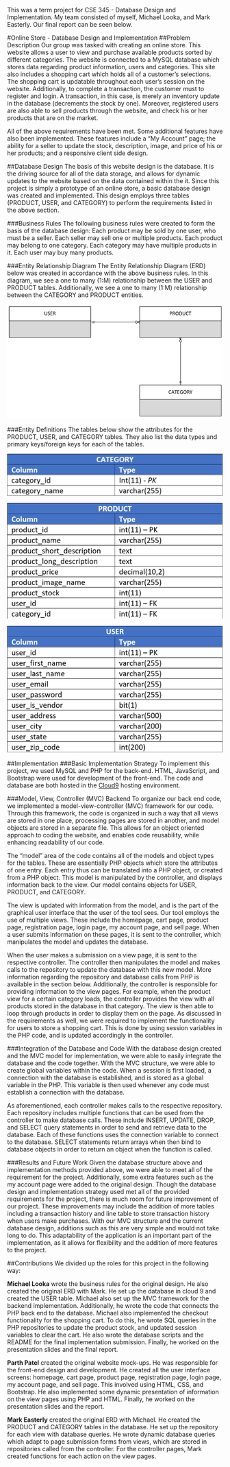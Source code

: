 This was a term project for CSE 345 - Database Design and Implementation. My team consisted of myself, Michael Looka, and Mark Easterly. Our final report can be seen below.

#Online Store - Database Design and Implementation
##Problem Description
Our group was tasked with creating an online store. This website allows a user to view and purchase available products sorted by different categories. The website is connected to a MySQL database which stores data regarding product information, users and categories. This site also includes a shopping cart which holds all of a customer’s selections. The shopping cart is updatable throughout each user’s session on the website. Additionally, to complete a transaction, the customer must to register and login. A transaction, in this case, is merely an inventory update in the database (decrements the stock by one). Moreover, registered users are also able to sell products through the website, and check his or her products that are on the market.

All of the above requirements have been met. Some additional features have also been implemented. These features include a “My Account” page; the ability for a seller to update the stock, description, image, and price of his or her products; and a responsive client side design.


##Database Design
The basis of this website design is the database. It is the driving source for all of the data storage, and allows for dynamic updates to the website based on the data contained within the it. Since this project is simply a prototype of an online store, a basic database design was created and implemented. This design employs three tables (PRODUCT, USER, and CATEGORY) to perform the requirements listed in the above section.

###Business Rules
The following business rules were created to form the basis of the database design: Each product may be sold by one user, who must be a seller. Each seller may sell one or multiple products. Each product may belong to one category. Each category may have multiple products in it. Each user may buy many products.

###Entity Relationship Diagram
The Entity Relationship Diagram (ERD) below was created in accordance with the above business rules. In this diagram, we see a one to many (1:M) relationship between the USER and PRODUCT tables. Additionally, we see a one to many (1:M) relationship between the CATEGORY and PRODUCT entities.

![ERD](./images/ERD.png "ERD")


###Entity Definitions
The tables below show the attributes for the PRODUCT, USER, and CATEGORY tables. They also list the data types and primary keys/foreign keys for each of the tables.

![Category](./images/tableCategory.png "Category")

![Product](./images/tableProduct.png "Product")

![User](./images/tableUser.png "User")

 

##Implementation
###Basic Implementation Strategy
To implement this project, we used MySQL and PHP for the back-end. HTML, JavaScript, and Bootstrap were used for development of the front-end. The code and database are both hosted in the [Cloud9](https://c9.io/) hosting environment. 

###Model, View, Controller (MVC) Backend
To organize our back end code, we implemented a model-view-controller (MVC) framework for our code. Through this framework, the code is organized in such a way that all views are stored in one place, processing pages are stored in another, and model objects are stored in a separate file. This allows for an object oriented approach to coding the website, and enables code reusability, while enhancing readability of our code.

The “model” area of the code contains all of the models and object types for the tables. These are essentially PHP objects which store the attributes of one entry. Each entry thus can be translated into a PHP object, or created from a PHP object. This model is manipulated by the controller, and displays information back to the view. Our model contains objects for USER, PRODUCT, and CATEGORY.

The view is updated with information from the model, and is the part of the graphical user interface that the user of the tool sees. Our tool employs the use of multiple views. These include the homepage, cart page, product page, registration page, login page, my account page, and sell page. When a user submits information on these pages, it is sent to the controller, which manipulates the model and updates the database.

When the user makes a submission on a view page, it is sent to the respective controller. The controller then manipulates the model and makes calls to the repository to update the database with this new model. More information regarding the repository and database calls from PHP is available in the section below. Additionally, the controller is responsible for providing information to the view pages. For example, when the product view for a certain category loads, the controller provides the view with all products stored in the database in that category. The view is then able to loop through products in order to display them on the page. As discussed in the requirements as well, we were required to implement the functionality for users to store a shopping cart. This is done by using session variables in the PHP code, and is updated accordingly in the controller.

###Integration of the Database and Code
With the database design created and the MVC model for implementation, we were able to easily integrate the database and the code together. With the MVC structure, we were able to create global variables within the code. When a session is first loaded, a connection with the database is established, and is stored as a global variable in the PHP. This variable is then used whenever any code must establish a connection with the database.

As aforementioned, each controller makes calls to the respective repository. Each repository includes multiple functions that can be used from the controller to make database calls. These include INSERT, UPDATE, DROP, and SELECT query statements in order to send and retrieve data to the database. Each of these functions uses the connection variable to connect to the database. SELECT statements return arrays when then bind to database objects in order to return an object when the function is called.

###Results and Future Work
Given the database structure above and implementation methods provided above, we were able to meet all of the requirement for the project. Additionally, some extra features such as the my account page were added to the original design. Though the database design and implementation strategy used met all of the provided requirements for the project, there is much room for future improvement of our project. These improvements may include the addition of more tables including a transaction history and line table to store transaction history when users make purchases. With our MVC structure and the current database design, additions such as this are very simple and would not take long to do. This adaptability of the application is an important part of the implementation, as it allows for flexibility and the addition of more features to the project.


##Contributions
We divided up the roles for this project in the following way:

**Michael Looka** wrote the business rules for the original design. He also created the original ERD with Mark. He set up the database in cloud 9 and created the USER table. Michael also set up the MVC framework for the backend implementation. Additionally, he wrote the code that connects the PHP back end to the database. Michael also implemented the checkout functionality for the shopping cart. To do this, he wrote SQL queries in the PHP repositories to update the product stock, and updated session variables to clear the cart. He also wrote the database scripts and the README for the final implementation submission. Finally, he worked on the presentation slides and the final report.

**Parth Patel** created the original website mock-ups. He was responsible for the front-end design and development. He created all the user interface screens: homepage, cart page, product page, registration page, login page, my account page, and sell page. This involved using HTML, CSS, and Bootstrap. He also implemented some dynamic presentation of information on the view pages using PHP and HTML. Finally, he worked on the presentation slides and the report.

**Mark Easterly** created the original ERD with Michael. He created the PRODUCT and CATEGORY tables in the database. He set up the repository for each view with database queries. He wrote dynamic database queries which adapt to page submission forms from views, which are stored in repositories called from the controller. For the controller pages, Mark created functions for each action on the view pages.
